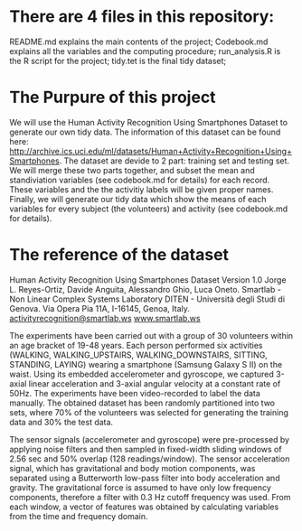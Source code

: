 There are 4 files in this repository:
======================================

README.md explains the main contents of the project;
Codebook.md explains all the variables and the computing procedure;
run_analysis.R is the R script for the project;
tidy.tet is the final tidy dataset;

The Purpure of this project
======================================
We will use the Human Activity Recognition Using Smartphones Dataset to generate our own tidy data. The information of this dataset can be found  here: http://archive.ics.uci.edu/ml/datasets/Human+Activity+Recognition+Using+Smartphones. The dataset are devide to 2 part: training set and testing set. We will merge these two parts together, and subset the mean and standiviation variables (see codebook.md for details) for each record. These variables and the the activitiy labels will be given proper names. Finally, we will generate our tidy data which show the means of each variables for every subject (the volunteers) and activity (see codebook.md for details).


The reference of the dataset
======================================
Human Activity Recognition Using Smartphones Dataset
Version 1.0
Jorge L. Reyes-Ortiz, Davide Anguita, Alessandro Ghio, Luca Oneto.
Smartlab - Non Linear Complex Systems Laboratory
DITEN - Università degli Studi di Genova.
Via Opera Pia 11A, I-16145, Genoa, Italy.
activityrecognition@smartlab.ws
www.smartlab.ws

The experiments have been carried out with a group of 30 volunteers within an age bracket of 19-48 years. Each person performed six activities (WALKING, WALKING_UPSTAIRS, WALKING_DOWNSTAIRS, SITTING, STANDING, LAYING) wearing a smartphone (Samsung Galaxy S II) on the waist. Using its embedded accelerometer and gyroscope, we captured 3-axial linear acceleration and 3-axial angular velocity at a constant rate of 50Hz. The experiments have been video-recorded to label the data manually. The obtained dataset has been randomly partitioned into two sets, where 70% of the volunteers was selected for generating the training data and 30% the test data. 

The sensor signals (accelerometer and gyroscope) were pre-processed by applying noise filters and then sampled in fixed-width sliding windows of 2.56 sec and 50% overlap (128 readings/window). The sensor acceleration signal, which has gravitational and body motion components, was separated using a Butterworth low-pass filter into body acceleration and gravity. The gravitational force is assumed to have only low frequency components, therefore a filter with 0.3 Hz cutoff frequency was used. From each window, a vector of features was obtained by calculating variables from the time and frequency domain.

